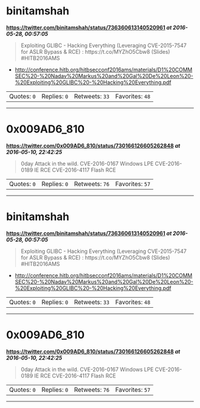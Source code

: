 # binitamshah
**https://twitter.com/binitamshah/status/736360613140520961 _at 2016-05-28, 00:57:05_**
<blockquote>
Exploiting GLIBC - Hacking Everything (Leveraging CVE-2015-7547 for ASLR
Bypass &amp; RCE) : https://t.co/MYZhO5Cbw8 (Slides) #HITB2016AMS
</blockquote>

* http://conference.hitb.org/hitbsecconf2016ams/materials/D1%20COMMSEC%20-%20Nadav%20Markus%20and%20Gal%20De%20Leon%20-%20Exploiting%20GLIBC%20-%20Hacking%20Everything.pdf

<table><tr>
<td>Quotes: <code>0</code></td>
<td>Replies: <code>0</code></td>
<td>Retweets: <code>33</code></td>
<td>Favorites: <code>48</code></td>
</tr></table>

---

# 0x009AD6_810
**https://twitter.com/0x009AD6_810/status/730166126605262848 _at 2016-05-10, 22:42:25_**
<blockquote>
0day Attack in the wild.
CVE-2016-0167 Windows LPE
CVE-2016-0189 IE RCE
CVE-2016-4117 Flash RCE
</blockquote>

<table><tr>
<td>Quotes: <code>0</code></td>
<td>Replies: <code>0</code></td>
<td>Retweets: <code>76</code></td>
<td>Favorites: <code>57</code></td>
</tr></table>

---

# binitamshah
**https://twitter.com/binitamshah/status/736360613140520961 _at 2016-05-28, 00:57:05_**
<blockquote>
Exploiting GLIBC - Hacking Everything (Leveraging CVE-2015-7547 for ASLR
Bypass &amp; RCE) : https://t.co/MYZhO5Cbw8 (Slides) #HITB2016AMS
</blockquote>

* http://conference.hitb.org/hitbsecconf2016ams/materials/D1%20COMMSEC%20-%20Nadav%20Markus%20and%20Gal%20De%20Leon%20-%20Exploiting%20GLIBC%20-%20Hacking%20Everything.pdf

<table><tr>
<td>Quotes: <code>0</code></td>
<td>Replies: <code>0</code></td>
<td>Retweets: <code>33</code></td>
<td>Favorites: <code>48</code></td>
</tr></table>

---

# 0x009AD6_810
**https://twitter.com/0x009AD6_810/status/730166126605262848 _at 2016-05-10, 22:42:25_**
<blockquote>
0day Attack in the wild.
CVE-2016-0167 Windows LPE
CVE-2016-0189 IE RCE
CVE-2016-4117 Flash RCE
</blockquote>

<table><tr>
<td>Quotes: <code>0</code></td>
<td>Replies: <code>0</code></td>
<td>Retweets: <code>76</code></td>
<td>Favorites: <code>57</code></td>
</tr></table>

---

